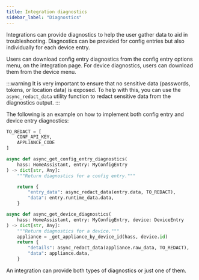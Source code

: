 ```yaml
---
title: Integration diagnostics
sidebar_label: "Diagnostics"
---
```


Integrations can provide diagnostics to help the user gather data to aid in troubleshooting. Diagnostics can be provided for config entries but also individually for each device entry.

Users can download config entry diagnostics from the config entry options menu, on the integration page. For device diagnostics, users can download them from the device menu.

:::warning
It is very important to ensure that no sensitive data (passwords, tokens, or location data) is exposed. To help with this, you can use the `async_redact_data` utility function to redact sensitive data from the diagnostics output.
:::

The following is an example on how to implement both config entry and device entry diagnostics:

```python
TO_REDACT = [
    CONF_API_KEY,
    APPLIANCE_CODE
]

async def async_get_config_entry_diagnostics(
    hass: HomeAssistant, entry: MyConfigEntry
) -> dict[str, Any]:
    """Return diagnostics for a config entry."""

    return {
        "entry_data": async_redact_data(entry.data, TO_REDACT),
        "data": entry.runtime_data.data,
    }

async def async_get_device_diagnostics(
    hass: HomeAssistant, entry: MyConfigEntry, device: DeviceEntry
) -> dict[str, Any]:
    """Return diagnostics for a device."""
    appliance = _get_appliance_by_device_id(hass, device.id)
    return {
        "details": async_redact_data(appliance.raw_data, TO_REDACT),
        "data": appliance.data,
    }
```

An integration can provide both types of diagnostics or just one of them.
